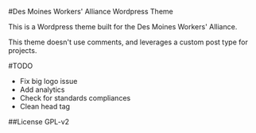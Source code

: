 #Des Moines Workers' Alliance Wordpress Theme

This is a Wordpress theme built for the Des Moines Workers' Alliance.

This theme doesn't use comments, and leverages a custom post type for projects.

#TODO
* Fix big logo issue
* Add analytics
* Check for standards compliances
* Clean head tag

##License
GPL-v2
